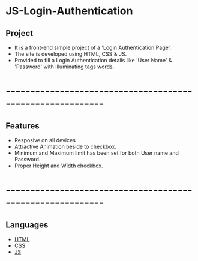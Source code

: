 # JS-Login-Authentication
## Project
* It is a front-end simple project of a 'Login Authentication Page'.
* The site is developed using HTML, CSS & JS.
* Provided to fill a Login Authentication details like 'User Name' & 'Password' with Illuminating tags words.

# ----------------------------------------------------------

## Features
   * Resposive on all devices
   * Attractive Animation beside to checkbox.
   * Minimum and Maximum limit has been set for both User name and Password.
   * Proper Height and Width checkbox.
   
# ----------------------------------------------------------

## Languages

  * [HTML](https://en.wikipedia.org/wiki/HTML)
  * [CSS](https://en.wikipedia.org/wiki/CSS)
  * [JS](https://en.wikipedia.org/wiki/JavaScript)
